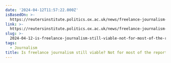 ```yaml
---
date: '2024-04-12T11:57:22.000Z'
isBasedOn: >-
  https://reutersinstitute.politics.ox.ac.uk/news/freelance-journalism-still-viable-not-most-reporters-we-spoke-these-are-their-key-problems
link: >-
  https://reutersinstitute.politics.ox.ac.uk/news/freelance-journalism-still-viable-not-most-reporters-we-spoke-these-are-their-key-problems
slug: >-
  2024-04-12-is-freelance-journalism-still-viable-not-for-most-of-the-reporters-we-spok
tags:
  - Journalism
title: Is freelance journalism still viable? Not for most of the reporters we spok
---
```


